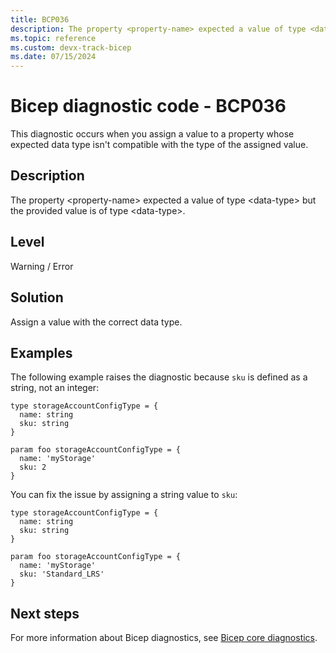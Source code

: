 ```yaml
---
title: BCP036
description: The property <property-name> expected a value of type <data-type> but the provided value is of type <data-type>.
ms.topic: reference
ms.custom: devx-track-bicep
ms.date: 07/15/2024
---
```


# Bicep diagnostic code - BCP036

This diagnostic occurs when you assign a value to a property whose expected data type isn't compatible with the type of the assigned value.

## Description

The property \<property-name> expected a value of type \<data-type> but the provided value is of type \<data-type>.

## Level

Warning / Error

## Solution

Assign a value with the correct data type.

## Examples

The following example raises the diagnostic because `sku` is defined as a string, not an integer:

```bicep
type storageAccountConfigType = {
  name: string
  sku: string
}

param foo storageAccountConfigType = {
  name: 'myStorage'
  sku: 2
}
```

You can fix the issue by assigning a string value to `sku`:

```bicep
type storageAccountConfigType = {
  name: string
  sku: string
}

param foo storageAccountConfigType = {
  name: 'myStorage'
  sku: 'Standard_LRS' 
}
```

## Next steps

For more information about Bicep diagnostics, see [Bicep core diagnostics](../bicep-core-diagnostics.md).
